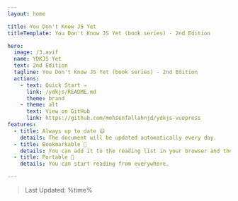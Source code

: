 ```yaml
---
layout: home

title: You Don't Know JS Yet
titleTemplate: You Don't Know JS Yet (book series) - 2nd Edition

hero:
  image: /3.avif
  name: YDKJS Yet
  text: 2nd Edition
  tagline: You Don't Know JS Yet (book series) - 2nd Edition
  actions:
    - text: Quick Start →
      link: /ydkjs/README.md
      theme: brand
    - theme: alt
      text: View on GitHub
      link: https://github.com/mohsenfallahnjd/ydkjs-vuepress
features:
  - title: Always up to date 😃
    details: The document will be updated automatically every day.
  - title: Bookmarkable 🔖
    details: You can add it to the reading list in your browser and then continue reading whenever you are free.
  - title: Portable 🧺
    details: You can start reading from everywhere.

---
```


> Last Updated: %time%
